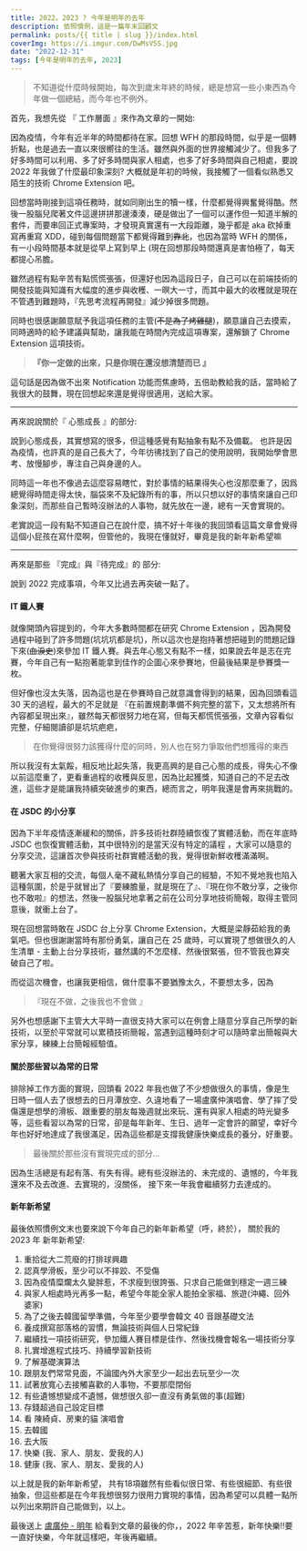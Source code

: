 ```yaml
---
title: 2022。2023 ? 今年是明年的去年
description: 依照慣例，這是一篇年末回顧文
permalink: posts/{{ title | slug }}/index.html
coverImg: https://i.imgur.com/DwMsV5S.jpg
date: "2022-12-31"
tags: [今年是明年的去年, 2023]
---
```


> 不知道從什麼時候開始，每次到歲末年終的時候，總是想寫一些小東西為今年做一個總結，而今年也不例外。

首先，我想先從 『 工作層面 』來作為文章的一開始:

因為疫情，今年有近半年的時間都待在家。回想 WFH 的那段時間，似乎是一個轉折點，也是過去一直以來很嚮往的生活。雖然與外面的世界接觸減少了。但我多了好多時間可以利用、多了好多時間與家人相處，也多了好多時間與自己相處，要說 2022 年我做了什麼最印象深刻? 大概就是年初的時候，我接觸了一個看似熟悉又陌生的技術 Chrome Extension 吧。

回想當時剛接到這項任務時，就如同剛出生的犢一樣，什麼都覺得興奮覺得酷。然後一股腦兒爬著文件這邊拼拼那邊湊湊，硬是做出了一個可以運作但一知道半解的套件，而要串回正式專案時，才發現真實還有一大段距離，幾乎都是 aka 砍掉重寫再重寫 XDD，碰到每個問題當下都覺得難到~~靠北~~，也因為當時 WFH 的關係，有一小段時間基本就是從早上寫到早上 (現在回想那段時間還真是害怕極了，每天都提心吊膽。

雖然過程有點辛苦有點慌慌張張，但還好也因為這段日子，自己可以在前端技術的開發技能與知識有大幅度的進步與收穫、一暝大一寸，而其中最大的收穫就是現在不管遇到難題時，『先思考流程再開發』減少掉很多問題。

同時也很感謝願意賦予我這項任務的主管(~~不是為了烤雞腿~~)，願意讓自己去摸索，同時適時的給予建議與幫助，讓我能在時間內完成這項專案，還解鎖了 Chrome Extension 這項技術。

> **『你一定做的出來，只是你現在還沒想清楚而已 』**

這句話是因為做不出來 Notification 功能而焦慮時，五倍助教給我的話，當時給了我很大的鼓舞，現在回想起來還是覺得很適用，送給大家。

---

再來說說關於『 心態成長 』的部分:

說到心態成長，其實想寫的很多，但這種感覺有點抽象有點不及備載。
也許是因為疫情，也許真的是自己長大了，今年彷彿找到了自己的使用說明，我開始學會思考、放慢腳步，專注自己與身邊的人。

同時這一年也不像過去這麼容易瞎忙，對於事情的結果得失心也沒那麼重了，因爲總覺得時間走得太快，腦袋來不及紀錄所有的事，所以只想以好的事情來讓自己印象深刻，而那些自己暫時沒辦法的人事物，就先放在一邊，總有一天會實現的。

老實說這一段有點不知道自己在說什麼，搞不好十年後的我回頭看這篇文章會覺得這個小屁孩在寫什麼啊，但管他的，我現在懂就好，畢竟是我的新年新希望嘛

---

再來是那些 『完成』與『待完成』的 部分:

說到 2022 完成事項，今年又比過去再突破一點了。

#### IT 鐵人賽

就像開頭內容提到的，今年大多數時間都在研究 Chrome Extension ，因為開發過程中碰到了許多問題(坑坑坑都是坑)，所以這次也是抱持著想把碰到的問題記錄下來(~~血淚史~~)來參加 IT 鐵人賽。與去年心態又有點不一樣，如果說去年是志在完賽，今年自己有一點抱著能拿到佳作的企圖心來參賽地，但最後結果是參賽獎一枚。

但好像也沒太失落，因為這也是在參賽時自己就意識會得到的結果，因為回頭看這 30 天的過程，最大的不足就是 『在前置規劃準備不夠完整的當下，又太想將所有內容都呈現出來』，雖然每天都很努力地在寫，但每天都慌慌張張，文章內容看似完整，仔細閱讀卻是坑坑疤疤，

> 在你覺得很努力該獲得什麼的同時，別人也在努力爭取他們想獲得的東西

所以我沒有太氣餒，相反地比起失落，我更高興的是自己心態的成長，得失心不像以前這麼重了，更看重過程的收穫與反思，因為比起獲獎，知道自己的不足去改進，這些才是能讓我持續突破進步的東西，總而言之，明年我還是會再來挑戰的。

#### 在 JSDC 的小分享

因為下半年疫情逐漸緩和的關係，許多技術社群陸續恢復了實體活動，而在年底時 JSDC 也恢復實體活動，其中很特別的是當天沒有特定的議程
，大家可以隨意的分享交流，這讓首次參與技術社群實體活動的我，覺得很新鮮收穫滿滿啊。

聽著大家互相的交流，每個人毫不藏私熱情分享自己的經驗，不知不覺地我也陷入這種氛圍，於是乎就冒出了『要練膽量，就是現在了』、『現在你不敢分享，之後你也不敢啦』的想法，然後一股腦兒地拿著之前在公司分享地技術簡報，取得主管同意後，就衝上台了。

現在回想當時敢在 JSDC 台上分享 Chrome Extension，大概是梁靜茹給我的勇氣吧。但也很謝謝當時有那份勇氣，讓自己在 25 歲時，可以實現了想做很久的人生清單 - 主動上台分享技術，雖然講的不怎麼樣、然後很緊張，但不管我也算突破自己了啦。

而從這次機會，也讓我更相信，做什麼事不要猶豫太久，不要想太多，因為

> 『現在不做，之後我也不會做 』

另外也想感謝下主管大大平時一直很支持大家可以在例會上隨意分享自己所學的新技術，以至於平常就可以累積技術簡報，當遇到這種時刻才可以隨時拿出簡報與大家分享，練練上台簡報經驗值。

#### 關於那些習以為常的日常

排除掉工作方面的實現，回頭看 2022 年我也做了不少想做很久的事情，像是生日時一個人去了很想去的日月潭放空、久違地看了一場盧廣仲演唱會、學了摔了受傷還是想學的滑板、跟重要的朋友每幾週就出來玩、還有與家人相處的時光變多等，這些看習以為常的日常，卻是每年新年、生日、過年一定會許的願望，幸好今年也好好地達成了我很滿足，因為這些都是支撐我健康快樂成長的養分，好重要。

> 最後關於那些沒有實現完成的部分...

因為生活總是有起有落、有失有得。總有些沒辦法的、未完成的、遺憾的，今年我還來不及去改進、去實現的，沒關係，
接下來一年我會繼續努力去達成的。

#### 新年新希望

最後依照慣例文末也要來說下今年自己的新年新希望（呼，終於）， 關於我的 2023 年 新年新希望:

1. 重拾從大二荒廢的打排球興趣
2. 認真學滑板，至少可以不摔跤、不受傷
3. 因為疫情糜爛太久變胖惹，不求瘦到很誇張、只求自己能做到穩定一週三練
4. 與家人相處時光再多一點，希望今年能全家人能拍全家福、旅遊(沖繩、回外婆家)
5. 為了之後去韓國留學準備，今年至少要學會韓文 40 音跟基礎文法
6. 養成撰寫部落格的習慣，無論技術與個人日常紀錄
7. 繼續找一項技術研究，參加鐵人賽目標是佳作、然後找機會報名一場技術分享
8. 扎實增進程式技巧、持續學習新技術
9. 了解基礎演算法
10. 跟朋友們常常見面，不論國內外大家至少一起出去玩至少一次
11. 試著放寬心去接觸喜歡的人事物，不要那麼閉俗
12. 有些遺憾想變成不遺憾，做想很久卻一直沒有勇氣做的事(超難)
13. 存錢超過自己設定目標
14. 看 陳綺貞、房東的貓 演唱會
15. 去韓國
16. 去大阪
17. 快樂 (我、家人、朋友、愛我的人)
18. 健康 (我、家人、朋友、愛我的人)

以上就是我的新年新希望， 共有18項雖然有些看似很日常、有些很細節、有些很抽象，但這些都是在今年我想很努力很用力實現的事情，因為希望可以具體一點所以列出來期許自己能做到，以上。

最後送上 [盧廣仲 - 明年](https://www.youtube.com/watch?v=2bIP88OYUUM) 給看到文章的最後的你，，2022 年辛苦惹，新年快樂!!要一直好快樂，今年就這樣吧，年後再繼續。
